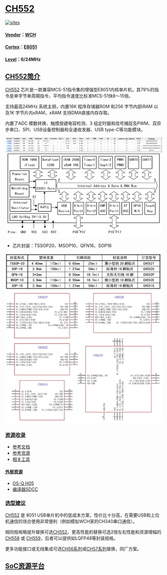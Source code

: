 ﻿# [CH552](https://github.com/sochub/CH552) 

[![sites](http://182.61.61.133/link/resources/SoC.png)](https://stop.stops.top) 

#### [Vendor](https://github.com/sochub/Vendor)：[WCH](https://github.com/sochub/WCH)
#### [Cortex](https://github.com/sochub/Cortex)：[E8051](https://github.com/sochub/8051)
#### [Level](https://github.com/sochub/Level)：6/24MHz 

## [CH552简介](https://github.com/sochub/CH552/wiki)

[CH552](https://github.com/sochub/CH552) 芯片是一款兼容MCS-51指令集的增强型E8051内核单片机，其79%的指令是单字节单周期指令，平均指令速度比标准MCS-51快8～15倍。

支持最高24MHz 系统主频，内置16K 程序存储器ROM 和256 字节内部iRAM 以及1K 字节片内xRAM，xRAM 支持DMA直接内存存取。

内置了ADC 模数转换、触摸按键电容检测、3 组定时器和信号捕捉及PWM、双异步串口、SPI、USB设备控制器和全速收发器、USB type-C等功能模块。

[![sites](docs/CH55.png)](http://www.wch.cn/products/category/5.html) 
[![sites](docs/CH552.png)](http://www.wch.cn/products/CH552.html) 

* 芯片封装：TSSOP20、MSOP10、QFN16、SOP16

[![sites](docs/sop.png)](http://www.wch.cn/products/CH554.html) 
[![sites](docs/package.png)](http://www.wch.cn/products/CH554.html) 

### [资源收录](https://github.com/sochub/CH552)

* [参考文档](docs/)
* [参考资源](src/)
* [相关工具](tools/)

#### [外部资源](https://github.com/sochub)

* [OS-Q H05](https://github.com/OS-Q/H02)
* [编译器SDCC](https://github.com/sochub/sdcc)


### [选型建议](https://github.com/sochub)

[CH552](https://github.com/sochub/CH552) 是 8051 USB单片机中的低成本方案，性价比十分高，在需要USB和上位机通信的场合使用非常便利（例如模拟WCH家的CH340串口通信）。

相同规格略提升替换可选[CH552](https://github.com/sochub/CH552)，更高性能的替换可选2倍左右性能和资源增幅的[CH558](https://github.com/sochub/CH558) 或 [CH559](https://github.com/sochub/CH559)，后者可以提供如LQFP48等封装规格。

更多功能接口或无线集成可选[CH56系列](https://github.com/sochub/CH56)或[CH57系列](https://github.com/sochub/CH57)替换，同厂方案。


##  [SoC资源平台](http://www.qitas.cn)
